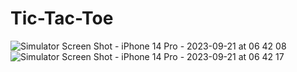 # Tic-Tac-Toe
![Simulator Screen Shot - iPhone 14 Pro - 2023-09-21 at 06 42 08](https://github.com/SafarovQudrat/Tic-Tac-Toe/assets/117923107/7adaa819-1c16-4071-8dfb-2b30c9dfeb1f)
![Simulator Screen Shot - iPhone 14 Pro - 2023-09-21 at 06 42 17](https://github.com/SafarovQudrat/Tic-Tac-Toe/assets/117923107/18316fc4-07f2-4470-a76d-7a08da9f7135)

